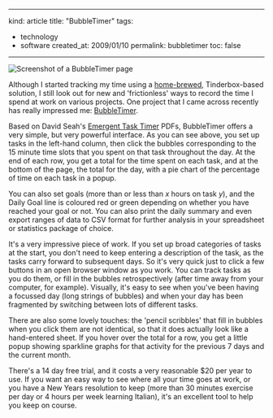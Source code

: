 -----
kind: article
title: "BubbleTimer"
tags:
- technology
- software
created_at: 2009/01/10
permalink: bubbletimer
toc: false
-----

<p class="img-shadow"><img src="http://www.rousette.org.uk/images/uploads/bubbletimer-20090110-161720.jpg" title="A slice of BubbleTime" alt="Screenshot of a BubbleTimer page" /></p>

<p>Although I started tracking my time using a <a href="http://www.rousette.org.uk/blog/archives/using-tinderbox-as-a-task-timer/">home-brewed</a>, Tinderbox-based solution, I still look out for new and 'frictionless' ways to record the time I spend at work on various projects. One project that I came across recently has really impressed me: <a href="http://bubbletimer.com/">BubbleTimer</a>.</p>

<p>Based on David Seah's <a href="http://davidseah.com/blog/comments/emergent-task-timer-updates/">Emergent Task Timer</a> PDFs, BubbleTimer offers a very simple, but very powerful interface. As you can see above, you set up tasks in the left-hand column, then click the bubbles corresponding to the 15 minute time slots that you spent on that task throughout the day. At the end of each row, you get a total for the time spent on each task, and at the bottom of the page, the total for the day, with a pie chart of the percentage of time on each task in a popup.</p>

<p>You can also set goals (more than or less than <em>x</em> hours on task <em>y</em>), and the Daily Goal line is coloured red or green depending on whether you have reached your goal or not. You can also print the daily summary and even export ranges of data to CSV format for further analysis in your spreadsheet or statistics package of choice. </p>

<p>It's a very impressive piece of work. If you set up broad categories of tasks at the start, you don't need to keep entering a description of the task, as the tasks carry forward to subsequent days. So it's very quick just to click a few buttons in an open browser window as you work. You can track tasks as you do them, or fill in the bubbles retrospectively (after time away from your computer, for example). Visually, it's easy to see when you've been having a focussed day (long strings of bubbles) and when your day has been fragmented by switching between lots of different tasks.</p>

<p>There are also some lovely touches: the 'pencil scribbles' that fill in bubbles when you click them are not identical, so that it does actually look like a hand-entered sheet. If you hover over the total for a row, you get a little popup showing  sparkline graphs for that activity for the previous 7 days and the current month.</p>

<p>There's a 14 day free trial, and it costs a very reasonable $20 per year to use. If you want an easy way to see where all your time goes at work, or you have a New Years resolution to keep (more than 30 minutes exercise per day or 4 hours per week learning Italian), it's an excellent tool to help you keep on course.</p>


